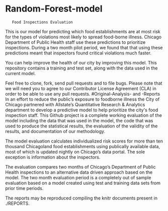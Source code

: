 # Random-Forest-model
       Food Inspections Evaluation
This is our model for predicting which food establishments are at most risk for the types of violations most likely to spread food-borne illness. Chicago Department of Public Health staff use these predictions to prioritize inspections. During a two month pilot period, we found that that using these predictions meant that inspectors found critical violations much faster.

You can help improve the health of our city by improving this model. This repository contains a training and test set, along with the data used in the current model.

Feel free to clone, fork, send pull requests and to file bugs. Please note that we will need you to agree to our Contributor License Agreement (CLA) in order to be able to use any pull requests.
#Original-Analysis- and -Reports
         In an effort to reduce the public’s exposure to foodborne illness the City of Chicago partnered with Allstate’s Quantitative Research & Analytics department to develop a predictive model to help prioritize the city's food inspection staff. This Github project is a complete working evaluation of the model including the data that was used in the model, the code that was used to produce the statistical results, the evaluation of the validity of the results, and documentation of our methodology.

The model evaluation calculates individualized risk scores for more than ten thousand Chicagoland food establishments using publically available data, most of which is updated nightly on Chicago’s data portal. The sole exception is information about the inspectors.

The evaluation compares two months of Chicago’s Department of Public Health inspections to an alternative data driven approach based on the model. The two month evaluation period is a completely out of sample evaluation based on a model created using test and training data sets from prior time periods.

The reports may be reproduced compiling the knitr documents present in ./REPORTS.

